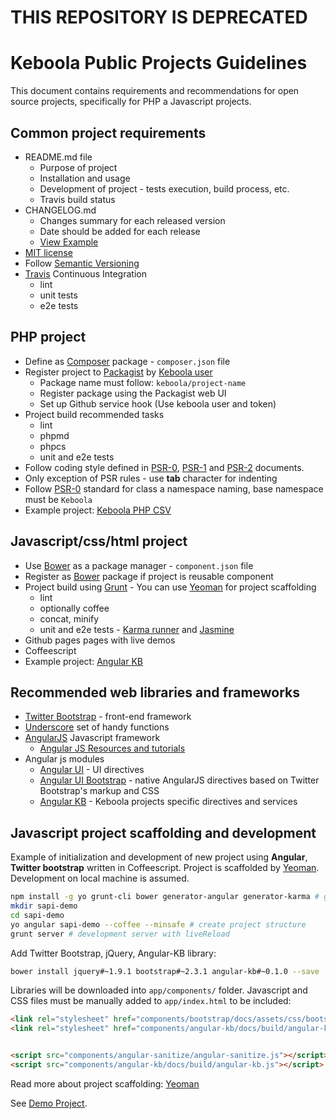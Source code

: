 # THIS REPOSITORY IS DEPRECATED 

# Keboola Public Projects Guidelines

This document contains requirements and recommendations for open source projects, specifically for PHP a Javascript projects.

## Common project requirements

 - README.md file
   - Purpose of project
   - Installation and usage
   - Development of project - tests execution, build process, etc.
   - Travis build status
 - CHANGELOG.md
   - Changes summary for each released version
   - Date should be added for each release
   - [View Example](https://github.com/keboola/storage-api-php-client/blob/master/CHANGELOG.md)
 - [MIT license](http://en.wikipedia.org/wiki/MIT_License)
 - Follow [Semantic Versioning](http://semver.org/)
 - [Travis](https://travis-ci.org/) Continuous Integration
   - lint
   - unit tests
   - e2e tests


## PHP project 
 - Define as [Composer](https://getcomposer.org/) package - `composer.json` file
 - Register project to [Packagist](https://packagist.org/) by [Keboola user](https://packagist.org/packages/keboola)
   - Package name must follow: `keboola/project-name`
   - Register package using the Packagist web UI
   - Set up Github service hook (Use keboola user and token)
 - Project build recommended tasks
   - lint
   - phpmd
   - phpcs 
   - unit and e2e tests
 - Follow coding style defined in [PSR-0](https://github.com/php-fig/fig-standards/blob/master/accepted/PSR-0.md), [PSR-1](https://github.com/php-fig/fig-standards/blob/master/accepted/PSR-1-basic-coding-standard.md) and [PSR-2](https://github.com/php-fig/fig-standards/blob/master/accepted/PSR-2-coding-style-guide.md) documents.
 - Only exception of PSR rules - use **tab** character for indenting
 - Follow [PSR-0](https://github.com/php-fig/fig-standards/blob/master/accepted/PSR-0.md) standard for class a namespace naming, base namespace must be `Keboola`
 - Example project: [Keboola PHP CSV](https://github.com/keboola/php-csv)

## Javascript/css/html project
 - Use [Bower](http://twitter.github.io/bower/) as a package manager - `component.json` file
 - Register as [Bower](http://twitter.github.io/bower/) package if project is reusable component
 - Project build using [Grunt](http://gruntjs.com/) - You can use [Yeoman](http://yeoman.io/) for project scaffolding
   - lint
   - optionally coffee
   - concat, minify
   - unit and e2e tests -  [Karma runner](http://karma-runner.github.io/0.8/index.html) and [Jasmine](http://pivotal.github.com/jasmine/)
 - Github pages pages with live demos
 - Coffeescript
 - Example project: [Angular KB](https://github.com/keboola/angular-kb)


## Recommended web libraries and frameworks

 - [Twitter Bootstrap](http://keboola.github.com/angular-kb) - front-end framework 
 - [Underscore](http://underscorejs.org/) set of handy functions
 - [AngularJS](http://angularjs.org/) Javascript framework
   - [Angular JS Resources and tutorials](https://github.com/kahlil/angular-resources?source=cr) 
 - Angular js modules
   - [Angular UI](http://angular-ui.github.com/) - UI directives
   - [Angular UI Bootstrap](http://angular-ui.github.io/bootstrap/) - native AngularJS directives based on Twitter Bootstrap's markup and CSS
   - [Angular KB](http://keboola.github.com/angular-kb) - Keboola projects specific directives and services

## Javascript project scaffolding and development
Example of initialization and development of new project using **Angular**, **Twitter bootstrap** written in Coffeescript.
Project is scaffolded by [Yeoman](http://yeoman.io/).
Development on local machine is assumed.

```bash
npm install -g yo grunt-cli bower generator-angular generator-karma # global libraries
mkdir sapi-demo
cd sapi-demo
yo angular sapi-demo --coffee --minsafe # create project structure
grunt server # development server with liveReload
```

Add Twitter Bootstrap, jQuery, Angular-KB library:

```bash
bower install jquery#~1.9.1 bootstrap#~2.3.1 angular-kb#~0.1.0 --save
```

Libraries will be downloaded into `app/components/` folder. Javascript and CSS files must be manually added to `app/index.html` to be included:

```html
<link rel="stylesheet" href="components/bootstrap/docs/assets/css/bootstrap.css">
<link rel="stylesheet" href="components/angular-kb/docs/build/angular-kb.css">


<script src="components/angular-sanitize/angular-sanitize.js"></script>
<script src="components/angular-kb/docs/build/angular-kb.js"></script>
```

Read more about project scaffolding: [Yeoman](http://yeoman.io/gettingstarted.html)

See [Demo Project](https://github.com/keboola/sapi-demo).
